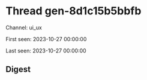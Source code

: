 # Thread gen-8d1c15b5bbfb
Channel: ui_ux

First seen: 2023-10-27 00:00:00

Last seen: 2023-10-27 00:00:00

## Digest


